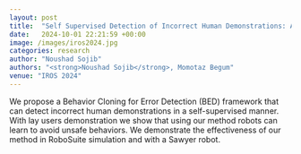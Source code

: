 ```yaml
---
layout: post
title:  "Self Supervised Detection of Incorrect Human Demonstrations: A Path Toward Safe Imitation Learning by Robots in the Wild"
date:   2024-10-01 22:21:59 +00:00
image: /images/iros2024.jpg
categories: research
author: "Noushad Sojib"
authors: "<strong>Noushad Sojib</strong>, Momotaz Begum"
venue: "IROS 2024" 
---
```

We propose a Behavior Cloning for Error Detection (BED) framework that can detect incorrect human demonstrations in a self-supervised manner. With lay users demonstration we show that using our method robots can learn to avoid unsafe behaviors. We demonstrate the effectiveness of our method in RoboSuite simulation and with a Sawyer robot.
